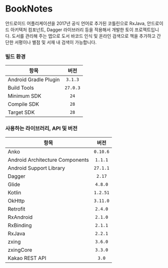 # BookNotes

안드로이드 어플리케이션을 2017년 공식 언어로 추가된 코틀린으로 
RxJava, 안드로이드 아키텍처 컴포넌트, Dagger 라이브러리 등을 적용해서 
개발한 토이 프로젝트입니다.
도서를 관리해 주는 앱으로 도서 바코드 인식 및 온라인 검색으로 책을 추가하고
간단한 서평이나 별점 및 서재 내 검색이 가능합니다.


### 빌드 환경

| 항목 | 버전 | 
|---|:---:|
| Android Gradle Plugin | `3.1.3` | 
| Build Tools | `27.0.3` |
| Minimum SDK | `24`  |
| Compile SDK | `28` |
| Target SDK | `28` |


### 사용하는 라이브러리, API 및 버전 

| 항목 | 버전 | 
|---|:---:|
| Anko | `0.10.6` | 
| Android Architecture Components | `1.1.1` |
| Android Support Library | `27.1.1` |
| Dagger | `2.17` |
| Glide | `4.8.0` |
| Kotlin | `1.2.51` |
| OkHttp | `3.11.0` |
| Retrofit | `2.4.0` |
| RxAndroid | `2.1.0` |
| RxBinding | `2.1.1` |
| RxJava | `2.2.1` |
| zxing | `3.6.0` |
| zxingCore | `3.3.0` |
| Kakao REST API | `3.0` |
